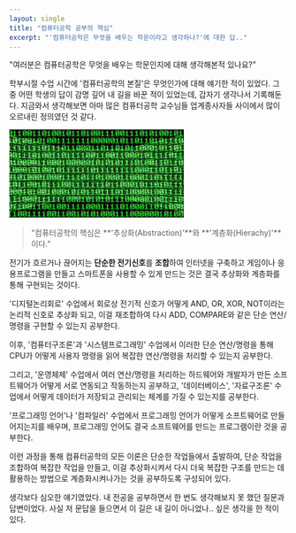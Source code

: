 ```yaml
---
layout: single
title: "컴퓨터공학 공부의 핵심"
excerpt: "'컴퓨터공학은 무엇을 배우는 학문이라고 생각하나?'에 대한 답.."
---
```




"여러분은 컴퓨터공학은 무엇을 배우는 학문인지에 대해 생각해본적 있나요?"

학부시절 수업 시간에 '컴퓨터공학의 본질'은 무엇인가에 대해 얘기한 적이 있었다. 그 중 어떤 학생의 답이 감명 깊어 내 길을 바꾼 적이 있었는데, 갑자기 생각나서 기록해둔다.
지금와서 생각해보면 아마 많은 컴퓨터공학 교수님들 업계종사자들 사이에서 많이 오르내린 정의였던 것 같다.



![0and1](../assets/images/posts_img/2022-10-03-first/0and1.jpeg)



> "컴퓨터공학의 핵심은 **'추상화(Abstraction)'**와 **'계층화(Hierachy)'**이다."

전기가 흐르거나 끊어지는 **단순한 전기신호**를 **조합**하여 인터넷을 구축하고 게임이나 응용프로그램을 만들고 스마트폰을 사용할 수 있게 만드는 것은 결국 추상화와 계층화를 통해 구현되는 것이다.

'디지털논리회로' 수업에서 회로상 전기적 신호가 어떻게 AND, OR, XOR, NOT이라는 논리적 신호로 추상화 되고, 이걸 재조합하여 다시 ADD, COMPARE와 같은 단순 연산/명령을 구현할 수 있는지 공부한다.

이후, '컴퓨터구조론'과 '시스템프로그래밍' 수업에서 이러한 단순 연산/명령을 통해 CPU가 어떻게 사용자 명령을 읽어 복잡한 연산/명령을 처리할 수 있는지 공부한다.

그리고, '운영체제' 수업에서 여러 연산/명령을 처리하는 하드웨어와 개발자가 만든 소프트웨어가 어떻게 서로 연동되고 작동하는지 공부하고, '데이터베이스', '자료구조론' 수업에서 어떻게 데이터가 저장되고 관리되는 체계를 가질 수 있는지를 공부한다.

'프로그래밍 언어'나 '컴파일러' 수업에서 프로그래밍 언어가 어떻게 소프트웨어로 만들어지는지를 배우며, 프로그래밍 언어도 결국 소프트웨어를 만드는 프로그램이란 것을 공부한다.

이런 과정을 통해 컴퓨터공학의 모든 이론은 단순한 작업들에서 출발하여, 단순 작업을 조합하여 복잡한 작업을 만들고, 이걸 추상화시켜서 다시 더욱 복잡한 구조를 만드는 데 활용하는 방법으로 계층화시켜나가는 것을 공부하도록 구성되어 있다.



생각보다 심오한 얘기였었다. 내 전공을 공부하면서 한 번도 생각해보지 못 했던 질문과 답변이었다. 사실 저 문답을 들으면서 이 길은 내 길이 아니었나.. 싶은 생각을 한 적이 있다.
